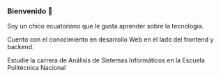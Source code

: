 ### Bienvenido 👋

Soy un chico ecuatoriano que le gusta aprender sobre la tecnologia.

Cuento con el conocimiento en desarrollo Web en el lado del frontend y backend.

Estudie la carrera de Análisis de Sistemas Informáticos en la Escuela Politécnica Nacional
<!--
**Jorge710/Jorge710** is a ✨ _special_ ✨ repository because its `README.md` (this file) appears on your GitHub profile.

Here are some ideas to get you started:

- 🔭 I’m currently working on ...
- 🌱 I’m currently learning ...
- 👯 I’m looking to collaborate on ...
- 🤔 I’m looking for help with ...
- 💬 Ask me about ...
- 📫 How to reach me: ...
- 😄 Pronouns: ...
- ⚡ Fun fact: ...
-->
